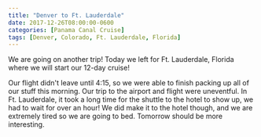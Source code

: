 ```yaml
---
title: "Denver to Ft. Lauderdale"
date: 2017-12-26T08:00:00-0600
categories: [Panama Canal Cruise]
tags: [Denver, Colorado, Ft. Lauderdale, Florida]
---
```


We are going on another trip! Today we left for Ft. Lauderdale, Florida where we
will start our 12-day cruise!

Our flight didn't leave until 4:15, so we were able to finish packing up all of
our stuff this morning. Our trip to the airport and flight were uneventful. In
Ft. Lauderdale, it took a long time for the shuttle to the hotel to show up, we
had to wait for over an hour! We did make it to the hotel though, and we are
extremely tired so we are going to bed. Tomorrow should be more interesting.
